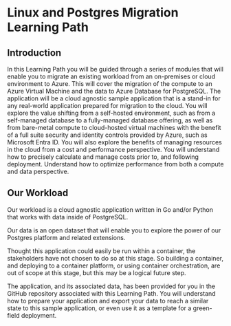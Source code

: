 # Linux and Postgres Migration Learning Path 

## Introduction 

In this Learning Path you will be guided through a series of modules that will enable you to migrate an existing workload from an on-premises or cloud environment to Azure. This will cover the migration of the compute to an Azure Virtual Machine and the data to Azure Database for PostgreSQL. The application will be a cloud agnostic sample application that is a stand-in for any real-world application prepared for migration to the cloud. You will explore the value shifting from a self-hosted environment, such as from a self-managed database to a fully-managed database offering, as well as from bare-metal compute to cloud-hosted virtual machines with the benefit of a full suite security and identity controls provided by Azure, such as Microsoft Entra ID. You will also explore the benefits of managing resources in the cloud from a cost and performance perspective. You will understand how to precisely calculate and manage costs prior to, and following deployment. Understand how to optimize performance from both a compute and data perspective. 

## Our Workload 

Our workload is a cloud agnostic application written in Go and/or Python that works with data inside of PostgreSQL. 

Our data is an open dataset that will enable you to explore the power of our Postgres platform and related extensions. 

Thought this application could easily be run within a container, the stakeholders have not chosen to do so at this stage. So building a container, and deploying to a container platform, or using container orchestration, are out of scope at this stage, but this may be a logical future step. 

The application, and its associated data, has been provided for you in the GitHub repository associated with this Learning Path. You will understand how to prepare your application and export your data to reach a similar state to this sample application, or even use it as a template for a green-field deployment.

